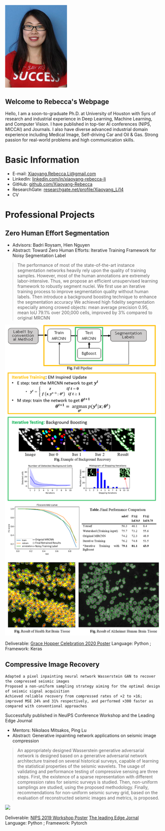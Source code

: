 <img src="./figures/Rebeccca%20li.jpg"  width="200">

## Welcome to Rebecca's Webpage
Hello, I am a soon-to-graduate Ph.D. at University of Houston with 5yrs of research and industrial experience in Deep Learning, Machine Learning, and Computer Vision. I have published in top-tier AI conferences (NIPS, MICCAI) and Journals. I also have diverse advanced industrial domain experience including Medical Image, Self-driving Car and Oil & Gas. Strong passion for real-world problems and high communication skills.

# Basic Information
- E-mail:              [Xiaoyang.Rebecca.Li@gmail.com](Xiaoyang.Rebecca.Li@gmail.com)
- LinkedIn:         [linkedin.com/in/xiaoyang-rebecca-li](http://linkedin.com/in/xiaoyang-rebecca-li "linkedin.com/in/xiaoyang-rebecca-li")
- GitHub:    [github.com/Xiaoyang-Rebecca  ](http://github.com/Xiaoyang-Rebecca   "github.com/Xiaoyang-Rebecca  ")
- ResearchGate: [researchgate.net/profile/Xiaoyang_Li14](http://github.com/Xiaoyang-Rebecca   "researchgate.net/profile/Xiaoyang_Li14")
- CV
# Professional Projects

## Zero Human Effort Segmentation 

- Advisors: Badri Roysam, Hien Nguyen
- Abstract: Toward Zero Human Efforts: Iterative Training Framework for Noisy Segmentation Label
> The performance of most of the state-of-the-art instance segmentation networks heavily rely upon the quality of training samples. However, most of the human annotations are extremely labor-intensive. Thus, we propose an efficient unsupervised learning framework to robustly segment nuclei. We first use an iterative training process to improve segmentation quality without human labels. Then introduce a background boosting technique to enhance the segmentation accuracy We achieved high fidelity segmentation especially among crowed objects: mean average precision 0.95, mean IoU 79.1% over 200,000 cells, improved by 3% compared to original MRCNN

<img src="./figures/Segmentation.PNG"  width="800" class="inline"/>

Deliverable: [Grace Hopper Celebration 2020 Poster](https://www.researchgate.net/publication/342663998_Toward_Zero_Human_Efforts_Iterative_Training_Framework_for_Noisy_Segmentation_Label "Grace Hopper Celebration Poster")
Language: Python      ;   Framework: Keras 


## Compressive Image Recovery 
	Adapted a pixel inpainting neural network Wasserstein GAN to recover the compressed seismic images 
	Proposed a non-uniform sampling strategy aiming for the optimal design of seismic signal acquisition 
	Achieved reliable recovery from compressed rates of ×2 to ×16; improved MSE 24% and 31% respectively, and performed ×300 faster as compared with conventional approaches
Successfully published in NeulPS Conference Workshop and the Leading Edge Journal

- Mentors:  Nikolaos Mitsakos, Ping Lu
- Abstract: Generative inpainting network applications on seismic image compression
> An appropriately designed Wasserstein generative adversarial network is designed based on a generative adversarial network architecture trained on several historical surveys, capable of learning the statistical properties of the seismic wavelets. The usage of validating and performance testing of compressive sensing are three steps. First, the existence of a sparse representation with different compression rates for seismic surveys is studied. Then, non-uniform samplings are studied, using the proposed methodology. Finally, recommendations for non-uniform seismic survey grid, based on the evaluation of reconstructed seismic images and metrics, is proposed. 

<img src="./figures/Compressio.PNG"  width="800" class="inline"/>

Deliverable: [NIPS 2019 Workshop Poster](https://openreview.net/forum?id=Hyleh7hqUH) 
[The leading Edge Jornal](https://www.researchgate.net/publication/337686701_Seismic_compressive_sensing_by_generative_inpainting_network_Toward_an_optimized_acquisition_survey) 
Language: Python      ;   Framework: Pytorch 

